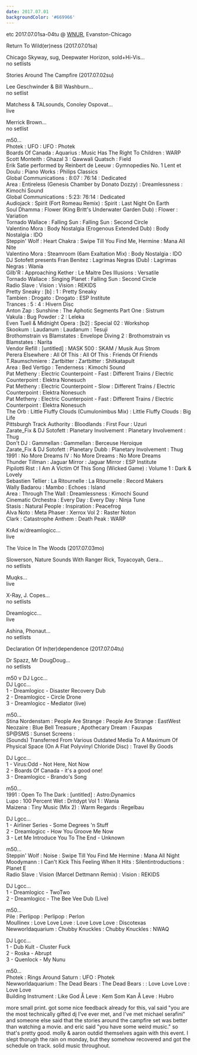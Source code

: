 ```yaml
---
date: 2017.07.01
backgroundColor: '#669966'
---
```


etc 2017.07.01sa-04tu @ [WNUR](http://www.wnur.org/), Evanston-Chicago  

Return To Wild(er)ness (2017.07.01sa)  

Chicago Skyway, sug, Deepwater Horizon, sold+Hi-Vis...  
no setlists  


Stories Around The Campfire (2017.07.02su)  

Lee Geschwinder & Bill Washburn...  
no setlist  

Matchess & TALsounds, Conoley Ospovat...  
live  

Merrick Brown...  
no setlist  

m50...  
Photek : UFO : UFO : Photek  
Boards Of Canada : Aquarius : Music Has The Right To Children : WARP  
Scott Monteith : Ghazal 3 : Qawwali Quatsch : Field  
Erik Satie performed by Reinbert de Leeuw : Gymnopedies No. 1 Lent et Doulu : Piano Works : Philips Classics  
Global Communications : 8:07 : 76:14 : Dedicated  
Area : Entireless (Genesis Chamber by Donato Dozzy) : Dreamlessness : Kimochi Sound  
Global Communications : 5:23: 76:14 : Dedicated  
Audiojack : Spirit (Fort Romeau Remix) : Spirit : Last Night On Earth  
Soul Dhamma : Flower (King Britt's Underwater Garden Dub) : Flower : Variation  
Tornado Wallace : Falling Sun : Falling Sun : Second Circle  
Valentino Mora : Body Nostalgia (Erogenous Extended Dub) : Body Nostalgia : IDO  
Steppin' Wolf : Heart Chakra : Swipe Till You Find Me, Hermine : Mana All Nite  
Valentino Mora : Steamroom (6am Exaltation Mix) : Body Nostalgia : IDO  
DJ Sotofett presents Fran Benitez : Lagrimas Negras (Dub) : Lagrimas Negras : Wania  
Gilb'R : Approaching Kether : Le Maitre Des Illusions : Versatile  
Tornado Wallace : Singing Planet : Falling Sun : Second Circle  
Radio Slave : Vision : Vision : REKIDS  
Pretty Sneaky : \[b\] : 1 : Pretty Sneaky  
Tambien : Drogato : Drogato : ESP Institute  
Trances : 5 : 4 : Hivern Disc  
Anton Zap : Sunshine : The Aphotic Segments Part One : Sistrum  
Vakula : Bug Powder : 2 : Leleka  
Even Tuell & Midnight Opera : \[b2\] : Special 02 : Workshop  
Skookum : Laudanum : Laudanum : Tesuji  
Brothomstrain vs Blamstates : Envelope Diving 2 : Brothomstrain vs Blamstates : Narita  
Vendor Refill : \[untitled\] : MASK 500 : SKAM / Musik Aus Strom  
Perera Elsewhere : All Of This : All Of This : Friends Of Friends  
T.Raumschmiere : Zartbitter : Zartbitter : Shitkatapult  
Area : Bed Vertigo : Tenderness : Kimochi Sound  
Pat Metheny : Electric Counterpoint - Fast : Different Trains / Electric Counterpoint : Elektra Nonesuch  
Pat Metheny : Electric Counterpoint - Slow : Different Trains / Electric Counterpoint : Elektra Nonesuch  
Pat Metheny : Electric Counterpoint - Fast : Different Trains / Electric Counterpoint : Elektra Nonesuch  
The Orb : Little Fluffy Clouds (Cumulonimbus Mix) : Little Fluffy Clouds : Big Life  
Pittsburgh Track Authority : Bloodlands : First Four : Uzuri  
Zarate\_Fix & DJ Sotofett : Planetary Involvement : Planetary Involvement : Thug  
Don't DJ : Gammellan : Gammellan : Berceuse Heroique  
Zarate\_Fix & DJ Sotofett : Planetary Dubb : Planetary Involvement : Thug  
1991 : No More Dreams IV : No More Dreams : No More Dreams  
Thunder Tillman : Jaguar Mirror : Jaguar Mirror : ESP Institute  
Pipilotti Rist : I Am A Victim Of This Song (Wicked Game) : Volume 1 : Dark & Lovely  
Sebastien Tellier : La Ritournelle : La Ritournelle : Record Makers  
Wally Badarou : Mambo : Echoes : Island  
Area : Through The Wall : Dreamlessness : Kimochi Sound  
Cinematic Orchestra : Every Day : Every Day : Ninja Tune  
Stasis : Natural People : Inspiration : Peacefrog  
Alva Noto : Meta Phaser : Xerrox Vol 2 : Raster Noton  
Clark : Catastrophe Anthem : Death Peak : WARP  

KrAd w/dreamlogicc...  
live  


The Voice In The Woods (2017.07.03mo)  

Slowerson, Nature Sounds With Ranger Rick, Toyacoyah, Gera...  
no setlists  

Muqks...  
live  

X-Ray, J. Copes...  
no setlists  

Dreamlogicc...  
live  

Ashina, Phonaut...  
no setlists  


Declaration Of In(ter)dependence (2017.07.04tu)  

Dr Spazz, Mr DougDoug...  
no setlists  

m50 v DJ Lgcc...  
DJ Lgcc...  
1 - Dreamlogicc - Disaster Recovery Dub  
2 - Dreamlogicc - Circle Drone  
3 - Dreamlogicc - Mediator (live)  

m50...  
Stina Nordenstam : People Are Strange : People Are Strange : EastWest  
Neozaire : Blue Bell Treasure ; Apothecary Dream : Fauxpas  
SP@SMS : Sunset Screens :  
(Sounds) Transferred From Various Outdated Media To A Maximum Of Physical Space (On A Flat Polyvinyl Chloride Disc) : Travel By Goods  

DJ Lgcc...  
1 - Virus:Odd - Not Here, Not Now  
2 - Boards Of Canada - it's a good one!  
3 - Dreamlogicc - Brando's Song  

m50...  
1991 : Open To The Dark : \[untitled\] : Astro:Dynamics  
Lupo : 100 Percent Wet : Dritdypt Vol 1 : Wania  
Maizena : Tiny Music (Mix 2) : Warm Regards : Regelbau  

DJ Lgcc...  
1 - Airliner Series - Some Degrees 'n Stuff  
2 - Dreamlogicc - How You Groove Me Now  
3 - Let Me Introduce You To The End - Unknown  

m50...  
Steppin' Wolf : Noise : Swipe Till You Find Me Hermine : Mana All Night  
Moodymann : I Can't Kick This Feeling When It Hits : Silentintroductions : Planet E  
Radio Slave : Vision (Marcel Dettmann Remix) : Vision : REKIDS  

DJ Lgcc...  
1 - Dreamlogicc - TwoTwo  
2 - Dreamlogicc - The Bee Vee Dub (Live)  

m50...  
Pile : Perlipop : Perlipop : Perlon  
Moullinex : Love Love Love : Love Love Love : Discotexas  
Newworldaquarium : Chubby Knuckles : Chubby Knuckles : NWAQ  

DJ Lgcc...  
1 - Dub Kult - Cluster Fuck  
2 - Roska - Abrupt  
3 - Quenlock - My Nunu  

m50...  
Photek : Rings Around Saturn : UFO : Photek  
Newworldaquarium : The Dead Bears : The Dead Bears : : Love Love Love : Love Love  
Building Instrument : Like God Å Leve : Kem Som Kan Å Leve : Hubro  


more small print. got some nice feedback already for this, val said "you are the most technically gifted dj I've ever met, and I've met michael serafini" and someone else said that the stories around the campfire set was better than watching a movie. and eric said "you have some weird music." so that's pretty good. molly & aaron outdid themselves again with this event. I slept thorugh the rain on monday, but they somehow recovered and got the schedule on track. solid music throughout.